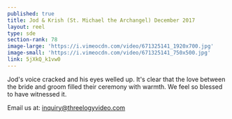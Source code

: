 ```yaml
---
published: true
title: Jod & Krish (St. Michael the Archangel) December 2017
layout: reel
type: sde
section-rank: 78
image-large: 'https://i.vimeocdn.com/video/671325141_1920x700.jpg'
image-small: 'https://i.vimeocdn.com/video/671325141_750x500.jpg'
link: 5jXkQ_k1vw0
---
```

Jod's voice cracked and his eyes welled up. It's clear that the love between the bride and groom filled their ceremony with warmth. We feel so blessed to have witnessed it.

Email us at: inquiry@threelogyvideo.com
